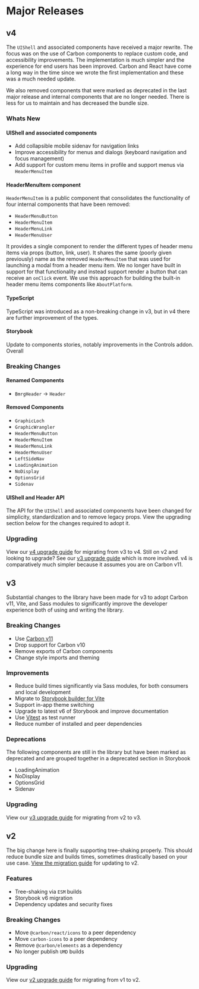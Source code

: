 # Major Releases

## v4

The `UIShell` and associated components have received a major rewrite. The focus was on the use of Carbon components to replace custom code, and accessibility improvements. The implementation is much simpler and the experience for end users has been improved. Carbon and React have come a long way in the time since we wrote the first implementation and these was a much needed update.

We also removed components that were marked as deprecated in the last major release and internal components that are no longer needed. There is less for us to maintain and has decreased the bundle size.

### Whats New

#### UIShell and associated components

- Add collapsible mobile sidenav for navigation links
- Improve accessibility for menus and dialogs (keyboard navigation and focus management)
- Add support for custom menu items in profile and support menus via `HeaderMenuItem`

#### HeaderMenuItem component

`HeaderMenuItem` is a public component that consolidates the functionality of four internal components that have been removed:

- `HeaderMenuButton`
- `HeaderMenuItem`
- `HeaderMenuLink`
- `HeaderMenuUser`

It provides a single component to render the different types of header menu items via props (button, link, user). It shares the same (poorly given previously) name as the removed `HeaderMenuItem` that was used for launching a modal from a header menu item. We no longer have built in support for that functionality and instead support render a button that can receive an `onClick` event. We use this approach for building the built-in header menu items components like `AboutPlatform`.

#### TypeScript

TypeScript was introduced as a non-breaking change in v3, but in v4 there are further improvement of the types.

#### Storybook

Update to components stories, notably improvements in the Controls addon. Overall

### Breaking Changes

#### Renamed Components

- `BmrgHeader` -> `Header`

#### Removed Components

- `GraphicLoch`
- `GraphicWrangler`
- `HeaderMenuButton`
- `HeaderMenuItem`
- `HeaderMenuLink`
- `HeaderMenuUser`
- `LeftSideNav`
- `LoadingAnimation`
- `NoDisplay`
- `OptionsGrid`
- `Sidenav`

#### UIShell and Header API

The API for the `UIShell` and associated components have been changed for simplicity, standardization and to remove legacy props. View the upgrading section below for the changes required to adopt it.

### Upgrading

View our [v4 upgrade guide](https://github.com/boomerang-io/carbon-addons-boomerang-react/blob/main/docs/v4-migration.md) for migrating from v3 to v4. Still on v2 and looking to upgrade? See our [v3 upgrade guide](https://github.com/boomerang-io/carbon-addons-boomerang-react/blob/main/docs/v3-migration.md) which is more involved. v4 is comparatively much simpler because it assumes you are on Carbon v11.

## v3

Substantial changes to the library have been made for v3 to adopt Carbon v11, Vite, and Sass modules to significantly improve the developer experience both of using and writing the library.

### Breaking Changes

- Use [Carbon v11](https://medium.com/carbondesign/carbon-v11-72ace7fac01f)
- Drop support for Carbon v10
- Remove exports of Carbon components
- Change style imports and theming

### Improvements

- Reduce build times significantly via Sass modules, for both consumers and local development
- Migrate to [Storybook builder for Vite](https://github.com/storybookjs/builder-vite)
- Support in-app theme switching
- Upgrade to latest v6 of Storybook and improve documentation
- Use [Vitest](https://vitest.dev/) as test runner
- Reduce number of installed and peer dependencies

### Deprecations

The following components are still in the library but have been marked as deprecated and are grouped together in a deprecated section in Storybook

- LoadingAnimation
- NoDisplay
- OptionsGrid
- Sidenav

### Upgrading

View our [v3 upgrade guide](https://github.com/boomerang-io/carbon-addons-boomerang-react/blob/main/docs/v3-migration.md) for migrating from v2 to v3. 

## v2

The big change here is finally supporting tree-shaking properly. This should reduce bundle size and builds times, sometimes drastically based on your use case. [View the migration guide](./documentation/guides/v2-migration.md) for updating to v2.

### Features

- Tree-shaking via `ESM` builds
- Storybook v6 migration
- Dependency updates and security fixes

### Breaking Changes

- Move `@carbon/react/icons` to a peer dependency
- Move `carbon-icons` to a peer dependency
- Remove `@carbon/elements` as a dependency
- No longer publish `UMD` builds

### Upgrading

View our [v2 upgrade guide](https://github.com/boomerang-io/carbon-addons-boomerang-react/blob/main/docs/v2-migration.md) for migrating from v1 to v2. 
